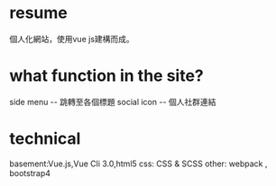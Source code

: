 # resume
個人化網站，使用vue js建構而成。

# what function in the site?

side menu -- 跳轉至各個標題
social icon -- 個人社群連結

# technical
basement:Vue.js,Vue Cli 3.0,html5
css: CSS & SCSS
other: webpack , bootstrap4

